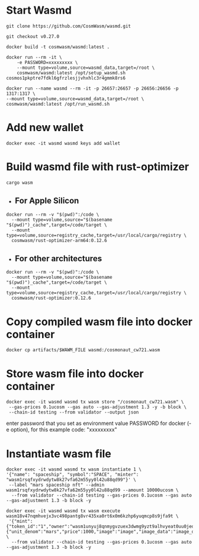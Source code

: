 # Start Wasmd

```shell
git clone https://github.com/CosmWasm/wasmd.git

git checkout v0.27.0

docker build -t cosmwasm/wasmd:latest .

docker run --rm -it \
    -e PASSWORD=xxxxxxxxx \
    --mount type=volume,source=wasmd_data,target=/root \
    cosmwasm/wasmd:latest /opt/setup_wasmd.sh cosmos1pkptre7fdkl6gfrzlesjjvhxhlc3r4gmmk8rs6

docker run --name wasmd --rm -it -p 26657:26657 -p 26656:26656 -p 1317:1317 \
--mount type=volume,source=wasmd_data,target=/root \
cosmwasm/wasmd:latest /opt/run_wasmd.sh
```
# Add new wallet
```shell
docker exec -it wasmd wasmd keys add wallet
```

# Build wasmd file with rust-optimizer
```shell
cargo wasm
```
* ## For Apple Silicon
```shell
docker run --rm -v "$(pwd)":/code \
  --mount type=volume,source="$(basename "$(pwd)")_cache",target=/code/target \
  --mount type=volume,source=registry_cache,target=/usr/local/cargo/registry \
  cosmwasm/rust-optimizer-arm64:0.12.6
```

* ## For other architectures
```shell
docker run --rm -v "$(pwd)":/code \
  --mount type=volume,source="$(basename "$(pwd)")_cache",target=/code/target \
  --mount type=volume,source=registry_cache,target=/usr/local/cargo/registry \
  cosmwasm/rust-optimizer:0.12.6
```

# Copy compiled wasm file into docker container
```shell
docker cp artifacts/$WAWM_FILE wasmd:/cosmonaut_cw721.wasm
```

# Store wasm file into docker container
```shell
docker exec -it wasmd wasmd tx wasm store "/cosmonaut_cw721.wasm" \
 --gas-prices 0.1ucosm --gas auto --gas-adjustment 1.3 -y -b block \
 --chain-id testing --from validator --output json
```
enter password that you set as environment value PASSWORD for docker (-e option), for this example code: "xxxxxxxxx"

# Instantiate wasm file
```shell
docker exec -it wasmd wasmd tx wasm instantiate 1 \
'{"name": "spaceship", "symbol":"SPACE", "minter": "wasm1rsqfxydrwdytw8k27vfa62m55yy0l42u88qd99"}' \
 --label "mars spaceship nft" --admin wasm1rsqfxydrwdytw8k27vfa62m55yy0l42u88qd99 --amount 10000ucosm \
  --from validator --chain-id testing --gas-prices 0.1ucosm --gas auto --gas-adjustment 1.3 -b block -y
```

```shell
docker exec -it wasmd wasmd tx wasm execute wasm18v47nqmhvejx3vc498pantg8vr435xa0rt6x0m6kzhp6yuqmcp8s9jfa9t \
 '{"mint":{"token_id":"1","owner":"wasm1unyuj8qnmygvzuex3dwmg9yzt9alhvyeat0uu0jedg2wj33efl5qqadsm8","token_uri":"","metadata":{"unit_denom":"mars","price":1000,"image":"image","image_data":"image_data","external_url":"external_url","description":"description","name":"name","attributes":"","background_color":"background_color","animation_url":"animation_url","youtube_url":"youtube_url"}}}' \
  --from validator --chain-id testing --gas-prices 0.1ucosm --gas auto --gas-adjustment 1.3 -b block -y
```



